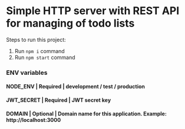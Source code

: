# Simple HTTP server with REST API for managing of todo lists

Steps to run this project:

1. Run `npm i` command
3. Run `npm start` command

### ENV variables

#### NODE_ENV       			| Required    | development / test / production
#### JWT_SECRET       			| Required    | JWT secret key
#### DOMAIN           			| Optional    | Domain name for this application. Example: http://localhost:3000
